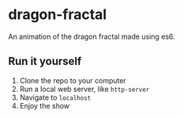 # dragon-fractal
An animation of the dragon fractal made using es6.

## Run it yourself
1. Clone the repo to your computer
2. Run a local web server, like `http-server`
3. Navigate to `localhost`
4. Enjoy the show

